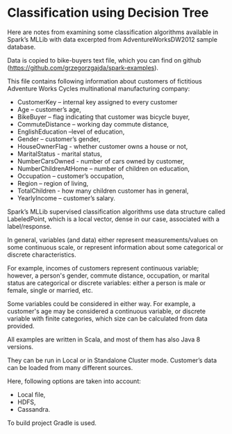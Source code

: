 
# Classification using Decision Tree

Here are notes from examining some classification algorithms available in Spark’s MLLib with data excerpted from AdventureWorksDW2012 sample database. 

Data is copied to bike-buyers text file, which you can find on github (https://github.com/grzegorzgajda/spark-examples). 

This file contains following information about customers of fictitious Adventure Works Cycles multinational manufacturing company:

* CustomerKey – internal key assigned to every customer 
* Age – customer’s age,
* BikeBuyer – flag indicating that customer was bicycle buyer,
* CommuteDistance – working day commute distance,
* EnglishEducation –level of education,
* Gender – customer’s gender,
* HouseOwnerFlag - whether customer owns a house or not,
* MaritalStatus - marital status,
* NumberCarsOwned - number of cars owned by customer,
* NumberChildrenAtHome – number of children on education,
* Occupation – customer’s occupation,
* Region – region of living,
* TotalChildren -  how many children customer has in general,
* YearlyIncome – customer’s salary.

Spark’s MLLib supervised classification algorithms use data structure called LabeledPoint, which is a local vector, dense in our case, associated with a label/response. 

In general, variables (and data) either represent measurements/values on some continuous scale, or represent information about some categorical or discrete characteristics. 

For example, incomes of customers represent continuous variable; however, a person's gender, commute distance, occupation, or marital status are categorical or discrete variables: either a person is male or female, single or married, etc. 

Some variables could be considered in either way. For example, a customer's age may be considered a continuous variable, or discrete variable with finite categories, which size can be calculated from data provided. 

All examples are written in Scala, and most of them has also Java 8 versions. 

They can be run in Local or in Standalone Cluster mode. Customer’s data can be loaded from many different sources. 

Here, following options are taken into account:
* Local file,
* HDFS,
* Cassandra.

To build project Gradle is used.
